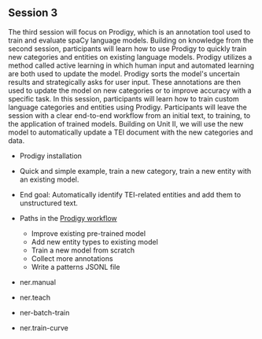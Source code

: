 ## Session 3
The third session will focus on Prodigy, which is an annotation tool used to train and evaluate spaCy language models. Building on knowledge from the second session, participants will learn how to use Prodigy to quickly train new categories and entities on existing language models. Prodigy utilizes a method called active learning in which human input and automated learning are both used to update the model. Prodigy sorts the model's uncertain results and strategically asks for user input. These annotations are then used to update the model on new categories or to improve accuracy with a specific task. In this session, participants will learn how to train custom language categories and entities using Prodigy.
Participants will leave the session with a clear end-to-end workflow from an initial text, to training, to the application of trained models. Building on Unit II, we will use the new model to automatically update a TEI document with the new categories and data.


- Prodigy installation 
- Quick and simple example, train a new category, train a new entity with an existing model.

- End goal: Automatically identify TEI-related entities and add them to unstructured text.

- Paths in the [Prodigy workflow](https://github.com/apjanco/spaCy_DH2019_workshop/raw/master/unit3/prodigy_workflow.jpeg)
  - Improve existing pre-trained model 
  - Add new entity types to existing model 
  - Train a new model from scratch 
  - Collect more annotations 
  - Write a patterns JSONL file 

- ner.manual 
- ner.teach
- ner-batch-train
- ner.train-curve 

